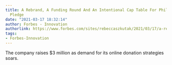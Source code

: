 ```yaml
---
title: A Rebrand, A Funding Round And An Intentional Cap Table For Philanthropy Startup
  Pledge
date: "2021-03-17 18:32:14"
author: Forbes - Innovation
authorlink: https://www.forbes.com/sites/rebeccaszkutak/2021/03/17/a-rebrand-a-funding-round-and-an-intentional-cap-table-for-philanthropy-startup-pledge/
tags:
- Forbes-Innovation
---
```

The company raises $3 million as demand for its online donation strategies soars.